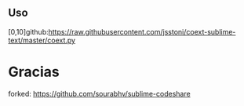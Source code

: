 ## Uso
[0,10]github:https://raw.githubusercontent.com/jsstoni/coext-sublime-text/master/coext.py

# Gracias
forked: https://github.com/sourabhv/sublime-codeshare
